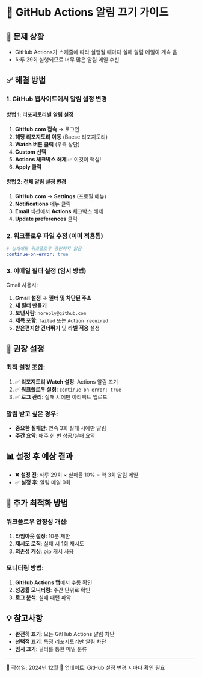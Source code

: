 # 📧 GitHub Actions 알림 끄기 가이드

## 🚨 문제 상황
- GitHub Actions가 스케줄에 따라 실행될 때마다 실패 알림 메일이 계속 옴
- 하루 29회 실행되므로 너무 많은 알림 메일 수신

## ✅ 해결 방법

### 1. GitHub 웹사이트에서 알림 설정 변경

#### 방법 1: 리포지토리별 알림 설정
1. **GitHub.com 접속** → 로그인
2. **해당 리포지토리 이동** (Baese 리포지토리)
3. **Watch 버튼 클릭** (우측 상단)
4. **Custom 선택**
5. **Actions 체크박스 해제** ✅ 이것이 핵심!
6. **Apply 클릭**

#### 방법 2: 전체 알림 설정 변경
1. **GitHub.com** → **Settings** (프로필 메뉴)
2. **Notifications** 메뉴 클릭
3. **Email** 섹션에서 **Actions** 체크박스 해제
4. **Update preferences** 클릭

### 2. 워크플로우 파일 수정 (이미 적용됨)
```yaml
# 실패해도 워크플로우 중단하지 않음
continue-on-error: true
```

### 3. 이메일 필터 설정 (임시 방법)
Gmail 사용시:
1. **Gmail 설정** → **필터 및 차단된 주소**
2. **새 필터 만들기**
3. **보낸사람**: `noreply@github.com`
4. **제목 포함**: `failed` 또는 `Action required`
5. **받은편지함 건너뛰기** 및 **라벨 적용** 설정

## 🎯 권장 설정

### 최적 설정 조합:
1. ✅ **리포지토리 Watch 설정**: Actions 알림 끄기
2. ✅ **워크플로우 설정**: `continue-on-error: true`
3. ✅ **로그 관리**: 실패 시에만 아티팩트 업로드

### 알림 받고 싶은 경우:
- **중요한 실패만**: 연속 3회 실패 시에만 알림
- **주간 요약**: 매주 한 번 성공/실패 요약

## 📊 설정 후 예상 결과
- ❌ **설정 전**: 하루 29회 × 실패율 10% = 약 3회 알림 메일
- ✅ **설정 후**: 알림 메일 0회

## 🔧 추가 최적화 방법

### 워크플로우 안정성 개선:
1. **타임아웃 설정**: 10분 제한
2. **재시도 로직**: 실패 시 1회 재시도
3. **의존성 캐싱**: pip 캐시 사용

### 모니터링 방법:
1. **GitHub Actions 탭**에서 수동 확인
2. **성공률 모니터링**: 주간 단위로 확인
3. **로그 분석**: 실패 패턴 파악

## 💡 참고사항
- **완전히 끄기**: 모든 GitHub Actions 알림 차단
- **선택적 끄기**: 특정 리포지토리만 알림 차단
- **임시 끄기**: 필터를 통한 메일 분류

---
📅 작성일: 2024년 12월
🔄 업데이트: GitHub 설정 변경 시마다 확인 필요 